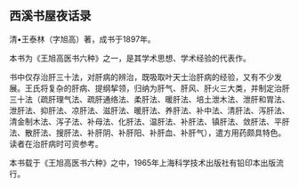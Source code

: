 ## 西溪书屋夜话录

清•王泰林（字旭高）著，成书于1897年。

本书为《王旭高医书六种》之一，是其学术思想、学术经验的代表作。

书中仅存治肝三十法，对肝病的辨治，既吸取叶天士治肝病的经验，又有不少发展。王氏将复杂的肝病、提纲挈领，归纳为肝气、肝风、肝火三大类，并制定治肝三十法（疏肝理气法、疏肝通络法、柔肝法、暖肝法、培土泄木法、泄肝和胃法、泄肝法、抑肝法、凉肝法、滋肝法、暖肝法、养肝法、补中法、清肝法、泻肝法、清金制木法、泻子法、补母法、化肝法、温肝法、补肝法、镇肝法、敛肝法、平肝法、散肝法、搜肝法、补肝阴、补肝阳、补肝血、补肝气），遣方用药颇具特色。读者在治肝病时可资参考。

本书载于《王旭高医书六种》之中，1965年上海科学技术出版社有铅印本出版流行。
